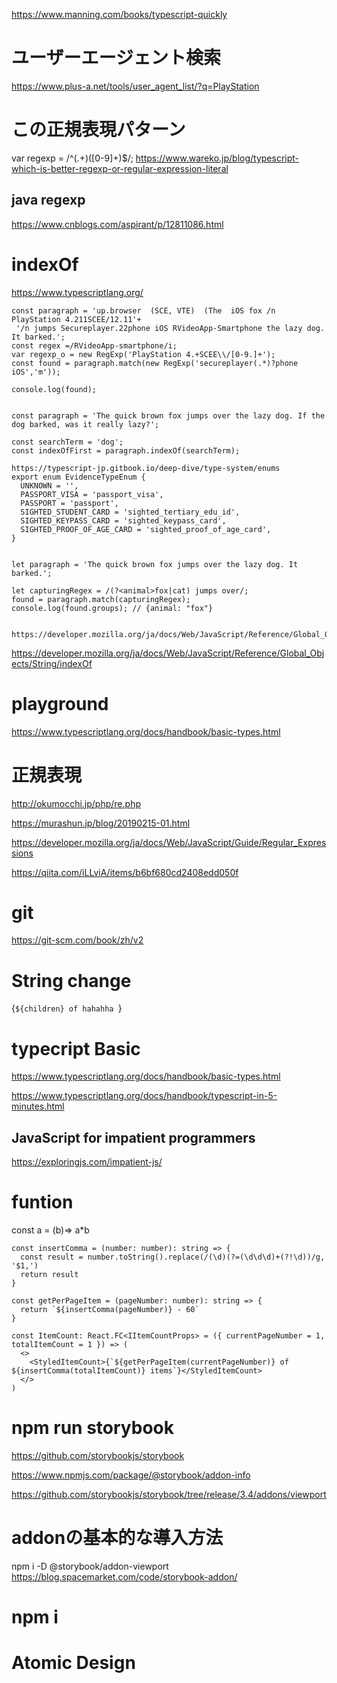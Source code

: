 https://www.manning.com/books/typescript-quickly
# ユーザーエージェント検索
https://www.plus-a.net/tools/user_agent_list/?q=PlayStation

# この正規表現パターン
var regexp = /^(.+)\([0-9]+\)$/;
https://www.wareko.jp/blog/typescript-which-is-better-regexp-or-regular-expression-literal

## java regexp
https://www.cnblogs.com/aspirant/p/12811086.html

# indexOf 
https://www.typescriptlang.org/
```
const paragraph = 'up.browser  (SCE, VTE)  (The  iOS fox /n PlayStation 4.211SCEE/12.11'+
 '/n jumps Secureplayer.22phone iOS RVideoApp-Smartphone the lazy dog. It barked.';
const regex =/RVideoApp-smartphone/i;
var regexp_o = new RegExp('PlayStation 4.+SCEE\\/[0-9.]+');
const found = paragraph.match(new RegExp('secureplayer(.*)?phone iOS','m'));

console.log(found);


const paragraph = 'The quick brown fox jumps over the lazy dog. If the dog barked, was it really lazy?';

const searchTerm = 'dog';
const indexOfFirst = paragraph.indexOf(searchTerm);

https://typescript-jp.gitbook.io/deep-dive/type-system/enums
export enum EvidenceTypeEnum {
  UNKNOWN = '',
  PASSPORT_VISA = 'passport_visa',
  PASSPORT = 'passport',
  SIGHTED_STUDENT_CARD = 'sighted_tertiary_edu_id',
  SIGHTED_KEYPASS_CARD = 'sighted_keypass_card',
  SIGHTED_PROOF_OF_AGE_CARD = 'sighted_proof_of_age_card',
}


let paragraph = 'The quick brown fox jumps over the lazy dog. It barked.';

let capturingRegex = /(?<animal>fox|cat) jumps over/;
found = paragraph.match(capturingRegex);
console.log(found.groups); // {animal: "fox"}


https://developer.mozilla.org/ja/docs/Web/JavaScript/Reference/Global_Objects/String/match
```
https://developer.mozilla.org/ja/docs/Web/JavaScript/Reference/Global_Objects/String/indexOf

# playground
https://www.typescriptlang.org/docs/handbook/basic-types.html

# 正規表現
http://okumocchi.jp/php/re.php

https://murashun.jp/blog/20190215-01.html

https://developer.mozilla.org/ja/docs/Web/JavaScript/Guide/Regular_Expressions

https://qiita.com/iLLviA/items/b6bf680cd2408edd050f

# git
https://git-scm.com/book/zh/v2
 
 
 # String change
  <Count>{`${children} of hahahha `}</Count>
  
 # typecript Basic
 https://www.typescriptlang.org/docs/handbook/basic-types.html
 
 https://www.typescriptlang.org/docs/handbook/typescript-in-5-minutes.html
 
 ## JavaScript for impatient programmers 
 https://exploringjs.com/impatient-js/
 
 # funtion
 const a = (b)=> a*b

```
const insertComma = (number: number): string => {
  const result = number.toString().replace(/(\d)(?=(\d\d\d)+(?!\d))/g, '$1,')
  return result
}

const getPerPageItem = (pageNumber: number): string => {
  return `${insertComma(pageNumber)} - 60`
}

const ItemCount: React.FC<IItemCountProps> = ({ currentPageNumber = 1, totalItemCount = 1 }) => (
  <>
    <StyledItemCount>{`${getPerPageItem(currentPageNumber)} of ${insertComma(totalItemCount)} items`}</StyledItemCount>
  </>
)
```
# npm run storybook
https://github.com/storybookjs/storybook

https://www.npmjs.com/package/@storybook/addon-info

https://github.com/storybookjs/storybook/tree/release/3.4/addons/viewport

# addonの基本的な導入方法
npm i -D @storybook/addon-viewport
https://blog.spacemarket.com/code/storybook-addon/

# npm i

# Atomic Design
